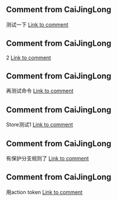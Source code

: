 
  ## Comment from CaiJingLong
  测试一下
  [Link to comment](https://github.com/CaiJingLong/ActionTestRepo1/issues/1#issuecomment-1443171957)



  ## Comment from CaiJingLong
  2
  [Link to comment](https://github.com/CaiJingLong/ActionTestRepo1/issues/1#issuecomment-1443185240)



  ## Comment from CaiJingLong
  再测试命令
  [Link to comment](https://github.com/CaiJingLong/ActionTestRepo1/issues/1#issuecomment-1443188706)



  ## Comment from CaiJingLong
  Store测试1
  [Link to comment](https://github.com/CaiJingLong/ActionTestRepo1/issues/1#issuecomment-1443200064)



  ## Comment from CaiJingLong
  有保护分支规则了
  [Link to comment](https://github.com/CaiJingLong/ActionTestRepo1/issues/1#issuecomment-1443207907)



  ## Comment from CaiJingLong
  用action token
  [Link to comment](https://github.com/CaiJingLong/ActionTestRepo1/issues/1#issuecomment-1443216395)


